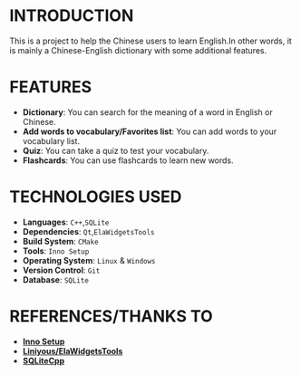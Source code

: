 # INTRODUCTION

This is a project to help the Chinese users to learn English.In other words, it is mainly a Chinese-English dictionary with some additional features.


# FEATURES

- **Dictionary**: You can search for the meaning of a word in English or Chinese.
- **Add words to vocabulary/Favorites list**: You can add words to your vocabulary list.
- **Quiz**: You can take a quiz to test your vocabulary.
- **Flashcards**: You can use flashcards to learn new words.


# TECHNOLOGIES USED

- **Languages**: `C++`,`SQLite`
- **Dependencies**: `Qt`,`ElaWidgetsTools`
- **Build System**: `CMake`
- **Tools**: `Inno Setup`
- **Operating System**: `Linux` & `Windows`
- **Version Control**: `Git`
- **Database**: `SQLite`



# REFERENCES/THANKS TO


- **[Inno Setup](https://www.jrsoftware.org/isinfo.php)**
- **[Liniyous/ElaWidgetsTools](https://github.com/Liniyous/ElaWidgetTools)**
- **[SQLiteCpp](https://github.com/SRombauts/SQLiteCpp)**